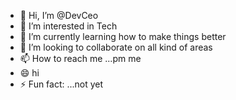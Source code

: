 - 👋 Hi, I’m @DevCeo
- 👀 I’m interested in Tech
- 🌱 I’m currently learning how to make things better
- 💞️ I’m looking to collaborate on all kind of areas
- 📫 How to reach me ...pm me
- 😄 hi 
- ⚡ Fun fact: ...not yet

<!---
DevCeo/DevCeo is a ✨ special ✨ repository because its `README.md` (this file) appears on your GitHub profile.
You can click the Preview link to take a look at your changes.
--->
